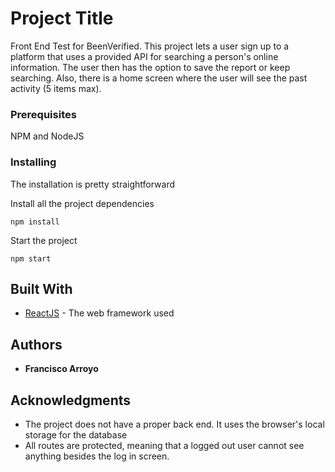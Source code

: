 # Project Title

Front End Test for BeenVerified. 
This project lets a user sign up to a platform that uses a provided API for searching a person's online information. The user then has the option to save the report or keep searching. Also, there is a home screen where the user will see the past activity (5 items max).

### Prerequisites

NPM and NodeJS

### Installing

The installation is pretty straightforward

Install all the project dependencies

```
npm install
```
Start the project

```
npm start
```

## Built With

* [ReactJS](https://reactjs.org/) - The web framework used

## Authors

* **Francisco Arroyo** 

## Acknowledgments

* The project does not have a proper back end. It uses the browser's local storage for the database
* All routes are protected, meaning that a logged out user cannot see anything besides the log in screen.

